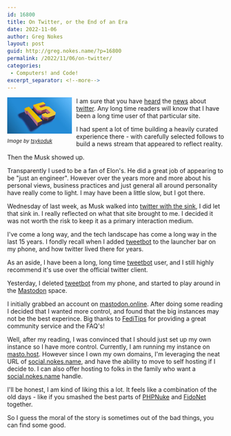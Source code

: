 ```yaml
---
id: 16800
title: On Twitter, or the End of an Era
date: 2022-11-06
author: Greg Nokes
layout: post
guid: http://greg.nokes.name/?p=16800
permalink: /2022/11/06/on-twitter/
categories:
 - Computers! and Code!
excerpt_separator: <!--more-->
---
```


<div style="float: left; padding: 0 10px 10px 0;"><img src="/binaries/2022/11/twitter.jpeg" width="150" alt="Twitter 15 year badge"><br />
<sub><i>Image by <a href="https://twitter.com/tsykoduk">tsykoduk</a></i></sub></div>

I am sure that you have [heard](https://www.nbcnews.com/tech/misinformation/twitter-fires-employees-fight-misinformation-midterm-elections-rcna55750) the [news](https://www.cnn.com/videos/business/2022/11/04/elon-musk-twitter-layoffs-baron-interview-contd-orig-gr.cnn-business) about [twitter](https://www.ign.com/articles/social-media-alternatives-to-twitter-bluesky-reddit-cohost-mastodon). Any long time readers will know that I have been a long time user of that particular site.

I had spent a lot of time building a heavily curated experience there - with carefully selected follows to build a news stream that appeared to reflect reality.

<!--more-->

Then the Musk showed up.

Transparently I used to be a fan of Elon's. He did a great job of appearing to be "just an engineer". However over the years more and more about his personal views, business practices and just general all around personality have really come to light. I may have been a little slow, but I got there. 

Wednesday of last week, as Musk walked into [twitter with the sink](https://www.cnbc.com/2022/10/26/elon-musk-carried-a-sink-into-twitter-on-wednesday-as-deal-nears-close.html), I did let that sink in. I really reflected on what that site brought to me. I decided it was not worth the risk to keep it as a primary interaction medium.

I've come a long way, and the tech landscape has come a long way in the last 15 years. I fondly recall when I added [tweetbot](https://tapbots.com/tweetbot/) to the launcher bar on my phone, and how twitter lived there for years.

As an aside, I have been a long, long time [tweetbot](https://tapbots.com/tweetbot/) user, and I still highly recommend it's use over the official twitter client.

Yesterday, I deleted [tweetbot](https://tapbots.com/tweetbot/) from my phone, and started to play around in the [Mastodon](https://en.wikipedia.org/wiki/Mastodon_(software)) space. 

I initially grabbed an account on [mastodon.online](https://mastodon.online). After doing some reading I decided that I wanted more control, and found that the big instances may not be the best experince. Big thanks to [FediTips](https://fedi.tips) for providing a great community service and the FAQ's!

Well, after my reading, I was convinced that I should just set up my own instance so I have more control. Currently, I am running my instance on [masto.host](https://masto.host). However since I own my own domains, I'm leveraging the neat URL of [social.nokes.name](https://social.nokes.name), and have the ability to move to self hosting if I decide to. I can also offer hosting to folks in the family who want a [social.nokes.name](https://social.nokes.name) handle.

I'll be honest, I am kind of liking this a lot. It feels like a combination of the old days - like if you smashed the best parts of [PHPNuke](https://en.wikipedia.org/wiki/PHP-Nuke) and [FidoNet](https://www.fidonet.org) together.

So I guess the moral of the story is sometimes out of the bad things, you can find some good.
